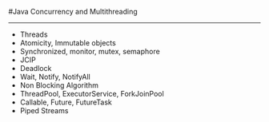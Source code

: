 #Java Concurrency and Multithreading
____
- Threads
- Atomicity, Immutable objects
- Synchronized, monitor, mutex, semaphore
- JCIP
- Deadlock
- Wait, Notify, NotifyAll
- Non Blocking Algorithm
- ThreadPool, ExecutorService, ForkJoinPool
- Callable, Future, FutureTask
- Piped Streams